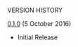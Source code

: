 VERSION HISTORY

[0.1.0](https://github.com/spothero/Partner-SDK-iOS/releases/tag/0.1.0) (5 October 2016)

- Initial Release
